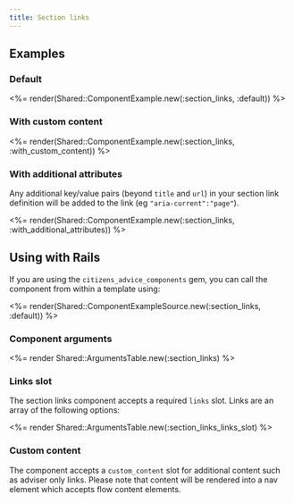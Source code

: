 ```yaml
---
title: Section links
---
```


## Examples

### Default

<%= render(Shared::ComponentExample.new(:section_links, :default)) %>

### With custom content

<%= render(Shared::ComponentExample.new(:section_links, :with_custom_content)) %>

### With additional attributes

Any additional key/value pairs (beyond `title` and `url`) in your section link definition will be added to the link (eg `"aria-current":"page"`).

<%= render(Shared::ComponentExample.new(:section_links, :with_additional_attributes)) %>

## Using with Rails

If you are using the `citizens_advice_components` gem, you can call the component from within a template using:

<%= render(Shared::ComponentExampleSource.new(:section_links, :default)) %>

### Component arguments

<%= render Shared::ArgumentsTable.new(:section_links) %>

### Links slot

The section links component accepts a required `links` slot. Links are an array of the following options:

<%= render Shared::ArgumentsTable.new(:section_links_links_slot) %>

### Custom content

The component accepts a `custom_content` slot for additional content such as adviser only links. Please note that content will be rendered into a nav element which accepts flow content elements.
